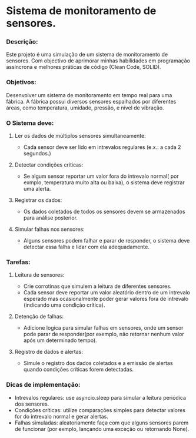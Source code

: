 # Sistema de monitoramento de sensores.

### Descrição:
Este projeto é uma simulação de um sistema de monitoramento de sensores. Com objectivo de aprimorar minhas habilidades em programação assíncrona e melhores práticas de código (Clean Code, SOLID).

### Objetivos:
Desenvolver um sistema de monitoramento em tempo real para uma fábrica. A fábrica possui diversos sensores espalhados por diferentes áreas, como temperatura, umidade, pressão, e nível de vibração.

### O Sistema deve:
1. Ler os dados de múltiplos sensores simultaneamente: 
    - Cada sensor deve ser lido em intrevalos regulares (e.x.: a cada 2 segundos.)
        
2. Detectar condições críticas:
    - Se algum sensor reportar um valor fora do intrevalo normal( por exmplo, temperatura muito alta ou baixa), o sistema deve registrar uma alerta.

3. Registrar os dados:
   - Os dados coletados de todos os sensores devem se armazenados para análise posterior.

1. Simular falhas nos sensores:
    - Alguns sensores podem falhar e parar de responder, o sistema deve detectar essa falha e lidar com ela adequadamente.

### Tarefas:
1. Leitura de sensores:
    - Crie corrotinas que simulem a leitura de diferentes sensores.
    -  Cada sensor deve reportar um valor aleatório dentro de um intrevalo esperado mas ocasionalmente poder gerar valores fora de intrevalo (indicando uma condição crítica).

2. Detenção de falhas:
    - Adicione logica para simular falhas em sensores, onde um sensor pode parar de responder(por exemplo, não retornar nenhum valor após um determinado tempo).

3. Registro de dados e alertas:
    - Simule o registro dos dados coletados e a emissão de alertas quando condições críticas forem detectadas.

### Dicas de implementação:
- Intrevalos regulares: use asyncio.sleep para simular a leitura periódica dos sensores.
- Condições críticas: utilize comparações simples para detectar valores for do intrevalo normal e gerar alertas.
- Falhas simuladas: aleatoriamente faça com que alguns sensores parem de funcionar (por exmplo, lançando uma exceção ou retornando None).
                
